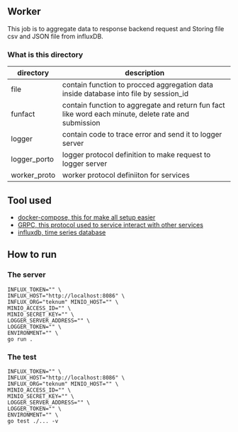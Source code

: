 ## Worker

This job is to aggregate data to response backend request and Storing file csv and JSON file from influxDB.

### What is this directory

| directory | description |
|--|--|
| file | contain function to procced aggregation data inside database into file by session_id|
| funfact | contain function to aggregate and return fun fact like word each minute, delete rate and submission |
| logger | contain code to trace error and send it to logger server|
| logger_porto | logger protocol definition to make request to logger server |
| worker_proto | worker protocol definiiton for services |

## Tool used

- [docker-compose, this for make all setup easier](https://docs.docker.com/compose/)
- [GRPC, this protocol used to service interact with other services](https://grpc.io/docs/languages/go/quickstart/)
- [influxdb, time series database](https://github.com/influxdata/influxdb-client-go)

## How to run

### The server

```
INFLUX_TOKEN="" \
INFLUX_HOST="http://localhost:8086" \
INFLUX_ORG="teknum" MINIO_HOST="" \ 
MINIO_ACCESS_ID="" \ 
MINIO_SECRET_KEY="" \ 
LOGGER_SERVER_ADDRESS="" \
LOGGER_TOKEN="" \
ENVIRONMENT="" \
go run .
```

### The test

```
INFLUX_TOKEN="" \
INFLUX_HOST="http://localhost:8086" \
INFLUX_ORG="teknum" MINIO_HOST="" \ 
MINIO_ACCESS_ID="" \ 
MINIO_SECRET_KEY="" \ 
LOGGER_SERVER_ADDRESS="" \
LOGGER_TOKEN="" \
ENVIRONMENT="" \
go test ./... -v
```

